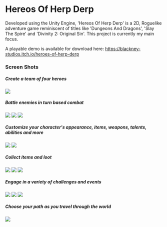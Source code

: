 # Hereos Of Herp Derp
 Developed using the Unity Engine, 'Hereos Of Herp Derp' is a 2D, Roguelike adventure game reminiscent of titles like 'Dungeons And Dragons', 'Slay The Spire' and 'Divinity 2: Original Sin'. This project is currently my main focus.
 
A playable demo is available for download here: https://blackney-studios.itch.io/heroes-of-herp-derp
### Screen Shots

##### Create a team of four heroes
![](Game%20Still%20Images/Team_Builder_Screen.png)

##### Battle enemies in turn based combat
![](Game%20Still%20Images/Conbat_1.png)
![](Game%20Still%20Images/Combat_2.png)
![](Game%20Still%20Images/Combat_3.png)

##### Customize your character's appearance, items, weapons, talents, abilities and more
![](Game%20Still%20Images/Character_Sheet.png)
![](Game%20Still%20Images/Talent_Tree.png)

##### Collect items and loot
![](Game%20Still%20Images/Loot_Screen.png)
![](Game%20Still%20Images/Item_Reward_Screen.png)
![](Game%20Still%20Images/State_Reward_Screen.png)

##### Engage in a variety of challenges and events
![](Game%20Still%20Images/Camp_Site_Screen.png)
![](Game%20Still%20Images/Shop_Event.png)
![](Game%20Still%20Images/Kings_Blessing_Event.png)

##### Choose your path as you travel through the world
![](Game%20Still%20Images/World_Map.png)
